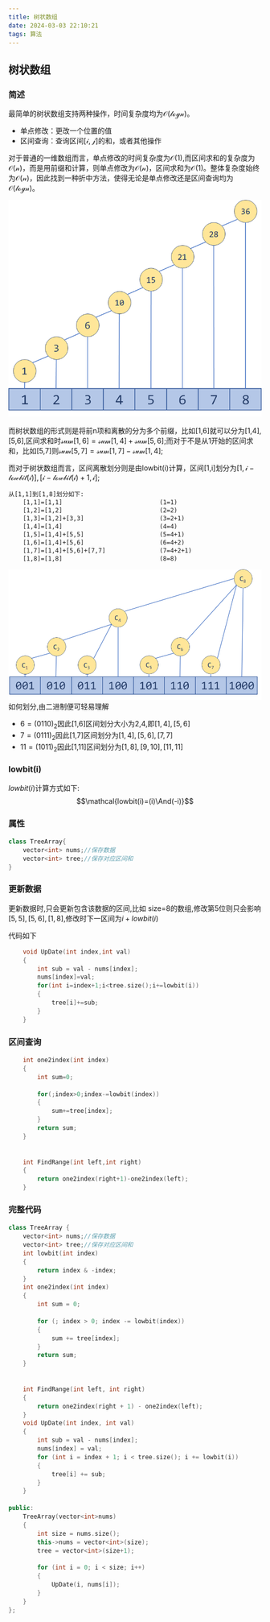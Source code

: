 ```yaml
---
title: 树状数组
date: 2024-03-03 22:10:21
tags: 算法
---
```

## 树状数组
### 简述

最简单的树状数组支持两种操作，时间复杂度均为$\mathcal{O(logn)}$。
- 单点修改：更改一个位置的值
- 区间查询：查询区间$\mathcal{[i,j]}$的和，或者其他操作
  
对于普通的一维数组而言，单点修改的时间复杂度为$\mathcal{O(1)}$,而区间求和的复杂度为$\mathcal{O(n)}$，而是用前缀和计算，则单点修改为$\mathcal{O(n)}$，区间求和为$\mathcal{O(1)}$。整体复杂度始终为$\mathcal{O(n)}$，因此找到一种折中方法，使得无论是单点修改还是区间查询均为$\mathcal{O(logn)}$。

![image1](树状数组/前缀求和方式.png)

而树状数组的形式则是将前n项和离散的分为多个前缀，比如[1,6]就可以分为[1,4],[5,6],区间求和时$\mathcal{sum[1,6]=sum[1,4]+sum[5,6]}$;而对于不是从1开始的区间求和，比如[5,7]则$\mathcal{sum[5,7]=sum[1,7]-sum[1,4]}$;

而对于树状数组而言，区间离散划分则是由lowbit(i)计算，区间[1,i]划分为$\mathcal{[1,i-lowbit(i)],[i-lowbit(i)+1,i]}$;

    从[1,1]到[1,8]划分如下:
        [1,1]=[1,1]                           (1=1)
        [1,2]=[1,2]                           (2=2)
        [1,3]=[1,2]+[3,3]                     (3=2+1)
        [1,4]=[1,4]                           (4=4)
        [1,5]=[1,4]+[5,5]                     (5=4+1)
        [1,6]=[1,4]+[5,6]                     (6=4+2)
        [1,7]=[1,4]+[5,6]+[7,7]               (7=4+2+1)
        [1,8]=[1,8]                           (8=8)
![树状数组结构](树状数组/树状数组结构.png)
如何划分,由二进制便可轻易理解
- $6=(0110)_2$因此[1,6]区间划分大小为2,4,即$[1,4],[5,6]$
- $7=(0111)_2$因此[1,7]区间划分为$[1,4],[5,6],[7,7]$
- $11=(1011)_2$因此[1,11]区间划分为$[1,8],[9,10],[11,11]$
### lowbit(i)
$\mathbb{}{lowbit(i)}$计算方式如下:    
$$\mathcal{lowbit(i)=(i)\And(-i)}$$
### 属性
```c++
class TreeArray{
    vector<int> nums;//保存数据
    vector<int> tree;//保存对应区间和
}
```

### 更新数据
更新数据时,只会更新包含该数据的区间,比如
size=8的数组,修改第5位则只会影响$[5,5],[5,6],[1,8]$,修改时下一区间为$i+lowbit(i)$

代码如下
```c++
    void UpDate(int index,int val)
    {
        int sub = val - nums[index];
        nums[index]=val;
        for(int i=index+1;i<tree.size();i+=lowbit(i))
        {
            tree[i]+=sub;
        }
    }
```
### 区间查询
```c++
    int one2index(int index)
    {
        int sum=0;

        for(;index>0;index-=lowbit(index))
        {
            sum+=tree[index];
        }
        return sum;
    }


    int FindRange(int left,int right)
    {
        return one2index(right+1)-one2index(left);
    }
```
### 完整代码
```c++
class TreeArray {
	vector<int> nums;//保存数据
	vector<int> tree;//保存对应区间和
	int lowbit(int index)
	{
		return index & -index;
	}
	int one2index(int index)
	{
		int sum = 0;

		for (; index > 0; index -= lowbit(index))
		{
			sum += tree[index];
		}
		return sum;
	}


	int FindRange(int left, int right)
	{
		return one2index(right + 1) - one2index(left);
	}
	void UpDate(int index, int val)
	{
		int sub = val - nums[index];
		nums[index] = val;
		for (int i = index + 1; i < tree.size(); i += lowbit(i))
		{
			tree[i] += sub;
		}
	}

public:
	TreeArray(vector<int>nums)
	{
		int size = nums.size();
		this->nums = vector<int>(size);
		tree = vector<int>(size+1);

		for (int i = 0; i < size; i++)
		{
			UpDate(i, nums[i]);
		}
	}
};
```